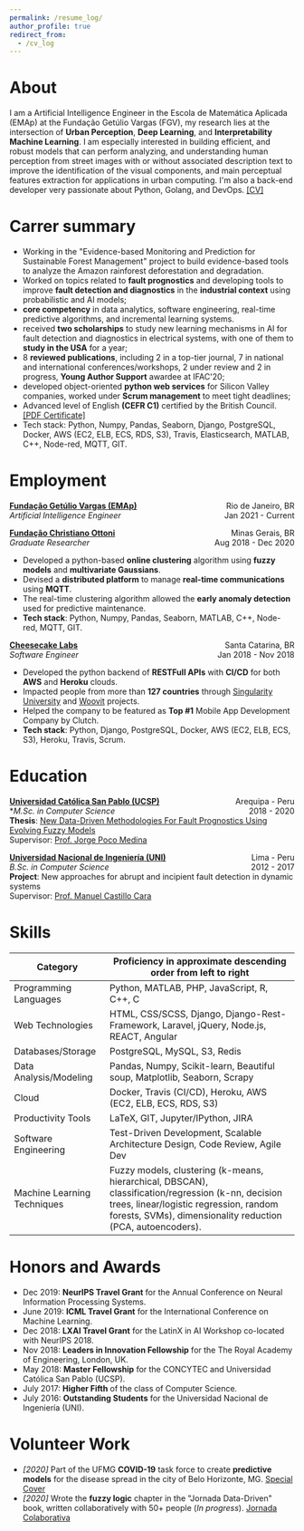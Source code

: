 ```yaml
---
permalink: /resume_log/
author_profile: true
redirect_from:
  - /cv_log
---
```


About
======

I am a Artificial Intelligence Engineer in the Escola de Matemática Aplicada (EMAp) at the Fundação Getúlio Vargas (FGV), my research lies at the intersection of **Urban Perception**, **Deep Learning**, and **Interpretability Machine Learning**. I am especially interested in building efficient, and robust models that can perform analyzing, and understanding human perception from street images with or without associated description text to improve the identification of the visual components, and main perceptual features extraction for applications in urban computing. I'm also a back-end developer very passionate about Python, Golang, and DevOps. [[CV]](/pdf/CV.pdf)

Carrer summary
======

* Working in the "Evidence-based Monitoring and Prediction for Sustainable Forest Management" project to build evidence-based tools to analyze the Amazon rainforest deforestation and degradation.
* Worked on topics related to **fault prognostics** and developing tools to improve **fault detection and diagnostics** in the **industrial context** using probabilistic and AI models;
* **core competency** in data analytics, software engineering, real-time predictive algorithms, and incremental learning systems.
* received **two scholarships** to study new learning mechanisms in AI for fault detection and diagnostics in electrical systems, with one of them to **study in the USA** for a year;
* 8 **reviewed publications**, including 2 in a top-tier journal, 7 in national and international conferences/workshops, 2 under review and 2 in progress, **Young Author Support** awardee at IFAC'20;
* developed object-oriented **python web services** for Silicon Valley companies, worked under **Scrum management** to meet tight deadlines;
* Advanced level of English **(CEFR C1)** certified by the British Council. [[PDF Certificate]](/pdf/english.pdf)
* Tech stack: Python, Numpy, Pandas, Seaborn, Django, PostgreSQL, Docker, AWS (EC2, ELB, ECS, RDS, S3), Travis, Elasticsearch, MATLAB, C++, Node-red, MQTT, GIT.

Employment
======
**[Fundação Getúlio Vargas (EMAp)](https://emap.fgv.br/)** <span style="float:right">Rio de Janeiro, BR</span>  
*Artificial Intelligence Engineer* <span style="float:right">Jan 2021 - Current</span>


**[Fundação Christiano Ottoni](http://www.fco.eng.ufmg.br/)** <span style="float:right">Minas Gerais, BR</span>  
*Graduate Researcher* <span style="float:right">Aug 2018 - Dec 2020</span>

* Developed a python-based **online clustering** algorithm using **fuzzy models** and **multivariate Gaussians**.
* Devised a **distributed platform** to manage **real-time communications** using **MQTT**.
* The real-time clustering algorithm allowed the **early anomaly detection** used for predictive maintenance.
* **Tech stack**: Python, Numpy, Pandas, Seaborn, MATLAB, C++, Node-red, MQTT, GIT.

**[Cheesecake Labs](https://cheesecakelabs.com/)** <span style="float:right">Santa Catarina, BR</span>  
*Software Engineer* <span style="float:right">Jan 2018 - Nov 2018</span>

* Developed the python backend of **RESTFull APIs** with **CI/CD** for both **AWS** and **Heroku** clouds.
* Impacted people from more than **127 countries** through [Singularity University](https://su.org/) and [Woovit](http://woovit.com/) projects.
* Helped the company to be featured as **Top #1** Mobile App Development Company by Clutch.
* **Tech stack**: Python, Django, PostgreSQL, Docker, AWS (EC2, ELB, ECS, S3), Heroku, Travis, Scrum. 


Education
======

**[Universidad Católica San Pablo (UCSP)](https://ucsp.edu.pe/)** <span style="float:right">Arequipa - Peru</span>  
**M.Sc. in Computer Science* <span style="float:right">2018 - 2020</span>  
**Thesis**: [New Data-Driven Methodologies For Fault Prognostics Using Evolving Fuzzy Models](https://www.ppgee.ufmg.br/defesas/1770D.PDF)  
Supervisor: [Prof. Jorge Poco Medina](https://scholar.google.com.br/citations?user=S_88vX4AAAAJ)

**[Universidad Nacional de Ingeniería (UNI)](https://www.uni.edu.pe/)** <span style="float:right">Lima - Peru</span>  
*B.Sc. in Computer Science* <span style="float:right">2012 - 2017</span>  
**Project**: New approaches for abrupt and incipient fault detection in dynamic systems  
Supervisor: [Prof. Manuel Castillo Cara](https://scholar.google.com.br/citations?user=r0JytwIAAAAJ)

Skills
======

Category                    | Proficiency in approximate descending order from left to right
--------------------------- | --------------------------------------------------------------
Programming Languages       | Python, MATLAB, PHP, JavaScript, R, C++, C
Web Technologies            | HTML, CSS/SCSS, Django, Django-Rest-Framework, Laravel, jQuery, Node.js, REACT, Angular 
Databases/Storage           | PostgreSQL, MySQL, S3, Redis
Data Analysis/Modeling      | Pandas, Numpy, Scikit-learn, Beautiful soup, Matplotlib, Seaborn, Scrapy
Cloud                       | Docker, Travis (CI/CD), Heroku, AWS (EC2, ELB, ECS, RDS, S3)
Productivity Tools          | LaTeX, GIT, Jupyter/IPython, JIRA
Software Engineering        | Test-Driven Development, Scalable Architecture Design, Code Review, Agile Dev
Machine Learning Techniques | Fuzzy models, clustering (k-means, hierarchical, DBSCAN), classification/regression (k-nn, decision trees, linear/logistic regression, random forests, SVMs), dimensionality reduction (PCA, autoencoders).

Honors and Awards
======
* Dec 2019: __NeurIPS Travel Grant__ for the Annual Conference on Neural Information Processing Systems.
* June 2019: __ICML Travel Grant__ for the International Conference on Machine Learning.
* Dec 2018: __LXAI Travel Grant__ for the LatinX in AI Workshop  co-located with NeurIPS 2018.
* Nov 2018: __Leaders in Innovation Fellowship__ for the The Royal Academy of Engineering, London, UK.
* May 2018: __Master Fellowship__ for the CONCYTEC and Universidad Católica San Pablo (UCSP).
* July 2017: __Higher Fifth__ of the class of Computer Science. 
* July 2016: __Outstanding Students__ for the Universidad Nacional de Ingeniería (UNI).

Volunteer Work
======
* *[2020]* Part of the UFMG **COVID-19** task force to create **predictive models** for the disease spread in the city of Belo Horizonte, MG. [Special Cover](https://bit.ly/3cV0ket)
* *[2020]* Wrote the **fuzzy logic** chapter in the "Jornada Data-Driven" book, written collaboratively with 50+ people (*In progress*). [Jornada Colaborativa](https://www.linkedin.com/company/jornadacolaborativa/)